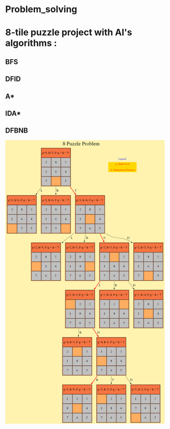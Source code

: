 # Problem_solving
# 8-tile puzzle project with AI's algorithms :
## BFS
## DFID
## A*
## IDA*
## DFBNB
![](https://github.com/aimanyounises1/Problem_solving/blob/master/src/out.png)
